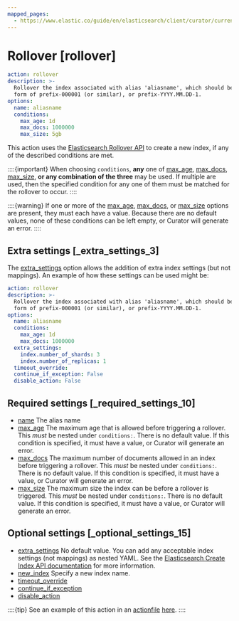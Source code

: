 ```yaml
---
mapped_pages:
  - https://www.elastic.co/guide/en/elasticsearch/client/curator/current/rollover.html
---
```


# Rollover [rollover]

```yaml
action: rollover
description: >-
  Rollover the index associated with alias 'aliasname', which should be in the
  form of prefix-000001 (or similar), or prefix-YYYY.MM.DD-1.
options:
  name: aliasname
  conditions:
    max_age: 1d
    max_docs: 1000000
    max_size: 5gb
```

This action uses the [Elasticsearch Rollover API](https://www.elastic.co/docs/api/doc/elasticsearch/operation/operation-indices-rollover) to create a new index, if any of the described conditions are met.

::::{important}
When choosing `conditions`, **any** one of [max_age](/reference/option_max_age.md), [max_docs](/reference/option_max_docs.md), [max_size](/reference/option_max_size.md), **or any combination of the three** may be used. If multiple are used, then the specified condition for any one of them must be matched for the rollover to occur.
::::


::::{warning}
If one or more of the [max_age](/reference/option_max_age.md), [max_docs](/reference/option_max_docs.md), or [max_size](/reference/option_max_size.md) options are present, they must each have a value. Because there are no default values, none of these conditions can be left empty, or Curator will generate an error.
::::


## Extra settings [_extra_settings_3]

The [extra_settings](/reference/option_extra_settings.md) option allows the addition of extra index settings (but not mappings).  An example of how these settings can be used might be:

```yaml
action: rollover
description: >-
  Rollover the index associated with alias 'aliasname', which should be in the
  form of prefix-000001 (or similar), or prefix-YYYY.MM.DD-1.
options:
  name: aliasname
  conditions:
    max_age: 1d
    max_docs: 1000000
  extra_settings:
    index.number_of_shards: 3
    index.number_of_replicas: 1
  timeout_override:
  continue_if_exception: False
  disable_action: False
```


## Required settings [_required_settings_10]

* [name](/reference/option_name.md) The alias name
* [max_age](/reference/option_max_age.md) The maximum age that is allowed before triggering a rollover. This *must* be nested under `conditions:`. There is no default value. If this condition is specified, it must have a value, or Curator will generate an error.
* [max_docs](/reference/option_max_docs.md) The maximum number of documents allowed in an index before triggering a rollover.  This *must* be nested under `conditions:`. There is no default value.  If this condition is specified, it must have a value, or Curator will generate an error.
* [max_size](/reference/option_max_size.md) The maximum size the index can be before a rollover is triggered. This *must* be nested under `conditions:`. There is no default value.  If this condition is specified, it must have a value, or Curator will generate an error.


## Optional settings [_optional_settings_15]

* [extra_settings](/reference/option_extra_settings.md) No default value.  You can add any acceptable index settings (not mappings) as nested YAML.  See the [Elasticsearch Create Index API documentation](https://www.elastic.co/docs/api/doc/elasticsearch/operation/operation-indices-create) for more information.
* [new_index](/reference/option_new_index.md) Specify a new index name.
* [timeout_override](/reference/option_timeout_override.md)
* [continue_if_exception](/reference/option_continue.md)
* [disable_action](/reference/option_disable.md)

::::{tip}
See an example of this action in an [actionfile](/reference/actionfile.md) [here](/reference/ex_rollover.md).
::::
